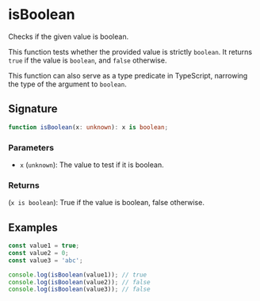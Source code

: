 # isBoolean

Checks if the given value is boolean.

This function tests whether the provided value is strictly `boolean`.
It returns `true` if the value is `boolean`, and `false` otherwise.

This function can also serve as a type predicate in TypeScript, narrowing the type of the argument to `boolean`.

## Signature

```typescript
function isBoolean(x: unknown): x is boolean;
```

### Parameters

- `x` (`unknown`): The value to test if it is boolean.

### Returns

(`x is boolean`): True if the value is boolean, false otherwise.

## Examples

```typescript
const value1 = true;
const value2 = 0;
const value3 = 'abc';

console.log(isBoolean(value1)); // true
console.log(isBoolean(value2)); // false
console.log(isBoolean(value3)); // false
```